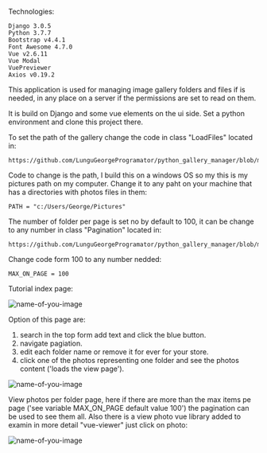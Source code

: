 Technologies:

    Django 3.0.5
    Python 3.7.7
    Bootstrap v4.4.1
    Font Awesome 4.7.0
    Vue v2.6.11
    Vue Modal
    VuePreviewer
    Axios v0.19.2

This application is used for managing image gallery folders and files if is needed, in any place on a server if the permissions are set to read on them.

It is build on Django and some vue elements on the ui side. Set a python environment and clone this project there.

To set the path of the gallery change the code in class "LoadFiles" located in:
  
    https://github.com/LunguGeorgeProgramator/python_gallery_manager/blob/master/gallery/loadFiles.py
    
Code to change is the path, I build this on a windows OS so my this is my pictures path on my computer. Change it to any paht on your machine that has a directories with photos files in them:

    PATH = "c:/Users/George/Pictures"
    
The number of folder per page is set no by default to 100, it can be change to any number in class "Pagination" located in:

    https://github.com/LunguGeorgeProgramator/python_gallery_manager/blob/master/gallery/pagination.py
    
Change code form 100 to any number nedded:
    
    MAX_ON_PAGE = 100

Tutorial index page:

![name-of-you-image](https://github.com/LunguGeorgeProgramator/python_gallery_manager/blob/master/tutorial_photos/index.jpg?raw=true)

Option of this page are:
  1. search in the top form add text and click the blue button.
  2. navigate pagiation.
  3. edit each folder name or remove it for ever for your store.
  4. click one of the photos representing one folder and see the photos content ('loads the view page').

![name-of-you-image](https://github.com/LunguGeorgeProgramator/python_gallery_manager/blob/master/tutorial_photos/edit_page.jpg?raw=true)

View photos per folder page, here if there are more than the max items pe page ('see variable MAX_ON_PAGE default value 100') the pagination can be used to see them all. 
Also there is a view photo vue library added to examin in more detail "vue-viewer" just click on photo:

![name-of-you-image](https://github.com/LunguGeorgeProgramator/python_gallery_manager/blob/master/tutorial_photos/view.jpg?raw=true)
